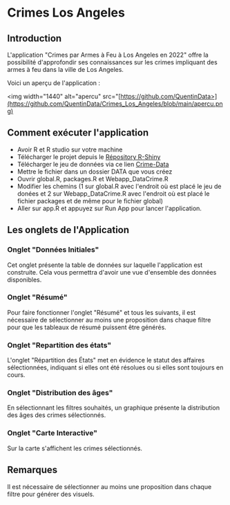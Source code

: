# Crimes Los Angeles

## Introduction
L'application "Crimes par Armes à Feu à Los Angeles en 2022" offre la possibilité d'approfondir ses connaissances sur les crimes impliquant des armes à feu dans la ville de Los Angeles.

Voici un aperçu de l'application : 

<img width="1440" alt="apercu" src="[https://github.com/QuentinData>](https://github.com/QuentinData/Crimes_Los_Angeles/blob/main/apercu.png)


## Comment exécuter l'application
- Avoir R et R studio sur votre machine
- Télécharger le projet depuis le [Répository R-Shiny](https://github.com/QuentinData/Crimes_Los_Angeles)
- Télécharger le jeu de données via ce lien [Crime-Data](https://data.lacity.org/Public-Safety/Crime-Data-from-2020-to-Present/2nrs-mtv8/about_data)
- Mettre le fichier dans un dossier DATA que vous créez
- Ouvrir global.R, packages.R et Webapp_DataCrime.R
- Modifier les chemins (1 sur global.R avec l'endroit où est placé le jeu de donées et 2 sur Webapp_DataCrime.R avec l'endroit où est placé le fichier packages et de même pour le fichier global)
- Aller sur app.R et appuyez sur Run App pour lancer l'application. 
  

## Les onglets de l'Application

### Onglet "Données Initiales"
Cet onglet présente la table de données sur laquelle l'application est construite. Cela vous permettra d'avoir une vue d'ensemble des données disponibles.

### Onglet "Résumé"
Pour faire fonctionner l'onglet "Résumé" et tous les suivants, il est nécessaire de sélectionner au moins une proposition dans chaque filtre pour que les tableaux de résumé puissent être générés.

### Onglet "Repartition des états"
L'onglet "Répartition des États" met en évidence le statut des affaires sélectionnées, indiquant si elles ont été résolues ou si elles sont toujours en cours.

### Onglet "Distribution des âges"
En sélectionnant les filtres souhaités, un graphique présente la distribution des âges des crimes sélectionnés.

### Onglet "Carte Interactive"
Sur la carte s'affichent les crimes sélectionnés.


## Remarques 
Il est nécessaire de sélectionner au moins une proposition dans chaque filtre pour générer des visuels.
